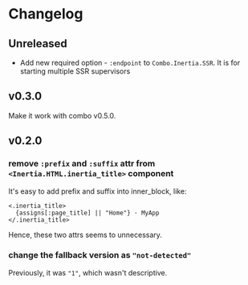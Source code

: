 # Changelog

## Unreleased

- Add new required option - `:endpoint` to `Combo.Inertia.SSR`. It is for starting multiple SSR supervisors

## v0.3.0

Make it work with combo v0.5.0.

## v0.2.0

### remove `:prefix` and `:suffix` attr from `<Inertia.HTML.inertia_title>` component

It's easy to add prefix and suffix into inner_block, like:

```ceex
<.inertia_title>
  {assigns[:page_title] || "Home"} · MyApp
</.inertia_title>
```

Hence, these two attrs seems to unnecessary.

### change the fallback version as `"not-detected"`

Previously, it was `"1"`, which wasn't descriptive.
